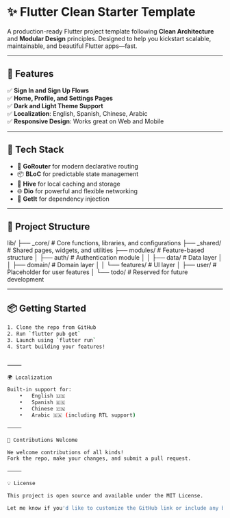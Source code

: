 # ✨ Flutter Clean Starter Template

A production-ready Flutter project template following **Clean Architecture** and **Modular Design** principles. Designed to help you kickstart scalable, maintainable, and beautiful Flutter apps—fast.

---

## 🚀 Features

✅ **Sign In and Sign Up Flows**  
✅ **Home, Profile, and Settings Pages**  
✅ **Dark and Light Theme Support**  
✅ **Localization**: English, Spanish, Chinese, Arabic  
✅ **Responsive Design**: Works great on Web and Mobile  

---

## 🧩 Tech Stack

- 🧭 **GoRouter** for modern declarative routing  
- 📦 **BLoC** for predictable state management  
- 📁 **Hive** for local caching and storage  
- 🌐 **Dio** for powerful and flexible networking  
- 🧩 **GetIt** for dependency injection  

---

## 📁 Project Structure

lib/
├── _core/               # Core functions, libraries, and configurations
├── _shared/             # Shared pages, widgets, and utilities
├── modules/             # Feature-based structure
│   ├── auth/            # Authentication module
│   │   ├── data/        # Data layer
│   │   ├── domain/      # Domain layer
│   │   └── features/    # UI layer
│   ├── user/            # Placeholder for user features
│   └── todo/            # Reserved for future development

---

## 📦 Getting Started

```bash
1. Clone the repo from GitHub
2. Run `flutter pub get`
3. Launch using `flutter run`
4. Start building your features!


⸻

🌍 Localization

Built-in support for:
	•	English 🇺🇸
	•	Spanish 🇪🇸
	•	Chinese 🇨🇳
	•	Arabic 🇸🇦 (including RTL support)

⸻

🤝 Contributions Welcome

We welcome contributions of all kinds!
Fork the repo, make your changes, and submit a pull request.

⸻

💡 License

This project is open source and available under the MIT License.

Let me know if you'd like to customize the GitHub link or include any badges.